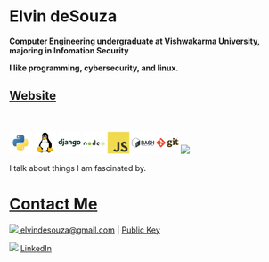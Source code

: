 # Elvin deSouza

**Computer Engineering undergraduate at Vishwakarma University, majoring in Infomation Security**

**I like programming, cybersecurity, and linux.**

## [Website](https://elvindesouza.github.io)

<p style="padding:10px;">

<code><img height="40" src="https://raw.githubusercontent.com/github/explore/80688e429a7d4ef2fca1e82350fe8e3517d3494d/topics/python/python.png"></code>
<code><img height="40" src="https://raw.githubusercontent.com/github/explore/80688e429a7d4ef2fca1e82350fe8e3517d3494d/topics/linux/linux.png"></code>
<code><img height="40" src="https://raw.githubusercontent.com/github/explore/80688e429a7d4ef2fca1e82350fe8e3517d3494d/topics/django/django.png"></code>
<code><img height="40" src="https://raw.githubusercontent.com/devicons/devicon/master/icons/nodejs/nodejs-original-wordmark.svg"></code>
<code><img height="40" src="https://raw.githubusercontent.com/devicons/devicon/master/icons/javascript/javascript-original.svg"></code>
<code><img height="40" src="https://raw.githubusercontent.com/github/explore/80688e429a7d4ef2fca1e82350fe8e3517d3494d/topics/bash/bash.png"></code>
<code><img height="40" src="https://raw.githubusercontent.com/github/explore/80688e429a7d4ef2fca1e82350fe8e3517d3494d/topics/git/git.png"></code>
<code><img height="40" src="https://raw.githubusercontent.com/dereknguyen269/dereknguyen269/master/images/vim.png"></code>

I talk about things I am fascinated by.

</p>

# [Contact Me](https://elvindesouza.github.io/about/contact)

<a href="mailto:elvindesouza@gmail.com"> <img src="https://img.icons8.com/fluent/48/000000/gmail.png" width="3%"/> [elvindesouza@gmail.com](mailto:elvindesouza@gmail.com) |
[Public Key](https://github.com/elvindesouza/elvindesouza/blob/master/public-key.gpg)

[<img src="https://img.icons8.com/color/48/000000/linkedin.png" width="3.6%"/>](https://www.linkedin.com/in/elvindesouza/) [LinkedIn](https://www.linkedin.com/in/elvindesouza)
